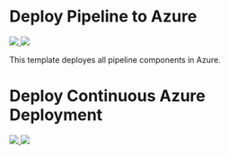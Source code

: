 # Deploy Pipeline to Azure

<a href="https://portal.azure.com/#create/Microsoft.Template/uri/https%3A%2F%2Fraw.githubusercontent.com%2FCatalystCode%2Fcorpus-to-graph-genomics%2Fmaster%2Fazure-deployment%2FTemplates%2Fscalable%2Fazuredeploy.json" target="_blank">
    <img src="http://azuredeploy.net/deploybutton.png"/>
</a>
<a href="http://armviz.io/#/?load=https%3A%2F%2Fraw.githubusercontent.com%2FCatalystCode%2Fcorpus-to-graph-genomics%2Fmaster%2Fazure-deployment%2FTemplates%2Fscalable%2Fazuredeploy.json" target="_blank">
    <img src="http://armviz.io/visualizebutton.png"/>
</a>

This template deployes all pipeline components in Azure.

# Deploy Continuous Azure Deployment

<a href="https://portal.azure.com/#create/Microsoft.Template/uri/https%3A%2F%2Fraw.githubusercontent.com%2FCatalystCode%2Fcorpus-to-graph-genomics%2Fmaster%2Fazure-deployment%2FTemplates%2Fscalable%2Fazuredeploy.sourcecontrol.json" target="_blank">
    <img src="http://azuredeploy.net/deploybutton.png"/>
</a>
<a href="http://armviz.io/#/?load=https%3A%2F%2Fraw.githubusercontent.com%2FCatalystCode%2Fcorpus-to-graph-genomics%2Fmaster%2Fazure-deployment%2FTemplates%2Fscalable%2Fazuredeploy.sourcecontrol.json" target="_blank">
    <img src="http://armviz.io/visualizebutton.png"/>
</a>
